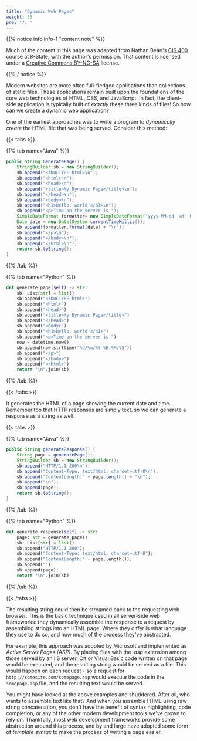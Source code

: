 ```yaml
---
title: "Dynamic Web Pages"
weight: 35
pre: "7. "
---
```


{{% notice info info-1 "content note" %}}

Much of the content in this page was adapted from Nathan Bean's [CIS 400](https://textbooks.cs.ksu.edu/cis400/3-web-development/02-aspdotnet/03-dynamic-pages/) course at K-State, with the author's permission. That content is licensed under a [Creative Commons BY-NC-SA](https://creativecommons.org/licenses/by-nc-sa/4.0/) license.

{{% / notice %}}

Modern websites are more often full-fledged applications than collections of static files. These applications remain built upon the foundations of the core web technologies of HTML, CSS, and JavaScript.  In fact, the client-side application is typically built of _exactly_ these three kinds of files!  So how can we create a dynamic web application?

One of the earliest approaches was to write a program to _dynamically create_ the HTML file that was being served.  Consider this method:

{{< tabs >}}

{{% tab name="Java" %}}

```java
public String GeneratePage() {
    StringBuilder sb = new StringBuilder();
    sb.append("<!DOCTYPE html>\n");
    sb.append("<html>\n");
    sb.append("<head>\n");
    sb.append("<title>My Dynamic Page</title>\n");
    sb.append("</head>\n");
    sb.append("<body>\n");
    sb.append("<h1>Hello, world!</h1>\n");
    sb.append("<p>Time on the server is ");
    SimpleDateFormat formatter= new SimpleDateFormat("yyyy-MM-dd 'at' HH:mm:ss z");
    Date date = new Date(System.currentTimeMillis());
    sb.append(formatter.format(date) + "\n");
    sb.append("</p>\n");
    sb.append("</body>\n");
    sb.append("</html>\n");
    return sb.toString();
}
```

{{% /tab %}}

{{% tab name="Python" %}}

```python
def generate_page(self) -> str:
    sb: List[str] = list()
    sb.append("<!DOCTYPE html>")
    sb.append("<html>")
    sb.append("<head>")
    sb.append("<title>My Dynamic Page</title>")
    sb.append("</head>")
    sb.append("<body>")
    sb.append("<h1>Hello, world!</h1>")
    sb.append("<p>Time on the server is ")
    now = datetime.now()
    sb.append(now.strftime("%d/%m/%Y %H:%M:%S"))
    sb.append("</p>")
    sb.append("</body>")
    sb.append("</html>")
    return "\n".join(sb)
```

{{% /tab %}}

{{< /tabs >}}

It generates the HTML of a page showing the current date and time.  Remember too that HTTP responses are simply text, so we can generate a response as a string as well:

{{< tabs >}}

{{% tab name="Java" %}}

```java
public String generateResponse() {
    String page = generatePage();
    StringBuilder sb = new StringBuilder();
    sb.append("HTTP/1.1 200\n");
    sb.append("Content-Type: text/html; charset=utf-8\n");
    sb.append("ContentLength:" + page.length() + "\n");
    sb.append("\n");
    sb.append(page);
    return sb.toString();
}
```

{{% /tab %}}

{{% tab name="Python" %}}


```python
def generate_response(self) -> str:
    page: str = generate_page()
    sb: List[str] = list()
    sb.append("HTTP/1.1 200");
    sb.append("Content-Type: text/html; charset=utf-8");
    sb.append("ContentLength:" + page.length());
    sb.append("");
    sb.append(page);
    return "\n".join(sb)
```

{{% /tab %}}

{{< /tabs >}}

The resulting string could then be streamed back to the requesting web browser.  This is the basic technique used in all server-side web frameworks: they dynamically assemble the response to a request by assembling strings into an HTML page.  Where they differ is what language they use to do so, and how much of the process they've abstracted.

For example, this approach was adopted by Microsoft and implemented as _Active Server Pages (ASP)_.  By placing files with the _.asp_ extension among those served by an IIS server, C# or Visual Basic code written on that page would be executed, and the resulting string would be served as a file.  This would happen on each request - so a request for `http://somesite.com/somepage.asp` would execute the code in the `somepage.asp` file, and the resulting text would be served.

You might have looked at the above examples and shuddered.  After all, who wants to assemble text like that?  And when you assemble HTML using raw string concatenation, you don't have the benefit of syntax highlighting, code completion, or any of the other modern development tools we've grown to rely on.  Thankfully, most web development frameworks provide some abstraction around this process, and by and large have adopted some form of _template syntax_ to make the process of writing a page easier.
